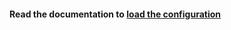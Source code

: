 #### Read the documentation to [load the configuration](https://ohmyposh.dev/docs/installation/linux)
